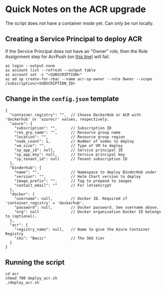 # Quick Notes on the ACR upgrade

The script does not have a container mode yet.
Can only be run locally.

## Creating a Service Principal to deploy ACR

If the Service Principal does not have an "Owner" role, then the Role Assignment step for AcrPush (on [this line](https://github.com/alan-turing-institute/binderhub-deploy/blob/4f8c0b3257d1d76bc82bc9211e41e7ef2484ede2/acr/deploy_acr.sh#L224)) will fail.

```
az login --output none
az account list --refresh --output table
az account set -s "<SUBSCRIPTION>"
az ad sp create-for-rbac --name acr-sp-owner --role Owner --scope /subscription/<SUBSCRIPTION_ID>
```

## Change in the `config.json` template

```
{
  "container_registry": "",  // Choose DockerHub or ACR with 'dockerhub' or 'azurecr' values, respectively.
  "azure": {
    "subscription": "",      // Subscription ID
    "res_grp_name": "",      // Resource group name
    "location": "",          // Resource group region
    "node_count": 1,         // Number of nodes to deploy
    "vm_size": "",           // Type of VM to deploy
    "sp_app_id": null,       // Service principal ID
    "sp_app_key": null,      // Service principal key
    "sp_tenant_id": null     // Tenant subscription ID
  },
  "binderhub": {
    "name": "",              // Namespace to deploy BinderHub under
    "version": "",           // Helm Chart version to deploy
    "image_prefix": "",      // Tag to prepend to images
    "contact_email": ""      // For letsencrypt
  },
  "docker": {
    "username": null,        // Docker ID. Required if 'container_registry' = 'dockerhub'.
    "password": null,        // Docker password. See username above.
    "org": null              // Docker organisation Docker ID belongs to (optional).
  },
  "acr": {
    "registry_name": null,   // Name to give the Azure Container Registry
    "sku": "Basic"           // The SKU tier
  }
}
```

## Running the script

```
cd acr
chmod 700 deploy_acr.sh
./deploy_acr.sh
```
